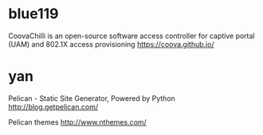 # blue119

CoovaChilli is an open-source software access controller for captive portal (UAM) and 802.1X access provisioning
<https://coova.github.io/>  

# yan

Pelican - Static Site Generator, Powered by Python
<http://blog.getpelican.com/>  

Pelican themes
<http://www.nthemes.com/>  